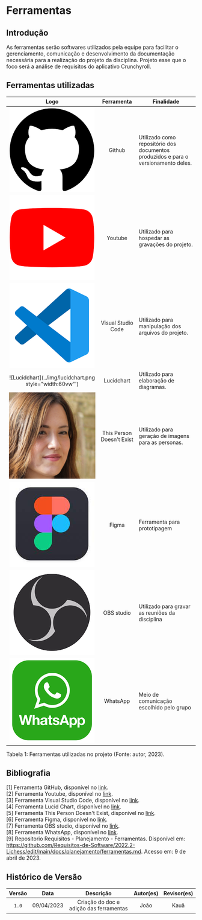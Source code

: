 # Ferramentas

## Introdução

As ferramentas serão softwares utilizados pela equipe para facilitar o gerenciamento, comunicação e desenvolvimento da documentação necessária para a realização do projeto da disciplina. Projeto esse que o foco será a análise de requisitos do aplicativo Crunchyroll.

## Ferramentas utilizadas

| Logo | Ferramenta | Finalidade |
| :-----: | :----: | ----------- |
| ![Github](../img/github-icon.png) | Github  | Utilizado como repositório dos documentos produzidos e para o versionamento deles.  |
| ![Youtube](../img/youtube-icon.png) | Youtube | Utilizado para hospedar as gravações do projeto. |
| ![VsCode](../img/vscode-icon.png) | Visual Studio Code  | Utilizado para manipulação dos arquivos do projeto. |
| ![Lucidchart](../img/lucidchart.png style="width:60vw"') | Lucidchart | Utilizado para elaboração de diagramas.  |
| ![This Person Doesn't Exist](../img/this-person-doesnt-exist.png) | This Person Doesn't Exist | Utilizado para geração de imagens para as personas. |
| ![Figma](../img/figma-icon.jpeg) | Figma  | Ferramenta para prototipagem |
| ![OBS](../img/OBS-studio.png) | OBS studio | Utilizado para gravar as reuniões da disciplina |
| ![Whatsapp](../img/whatsapp.png) | WhatsApp | Meio de comunicação escolhido pelo grupo |


<div>
<p>Tabela 1: Ferramentas utilizadas no projeto (Fonte: autor, 2023). </p>
</div>

## Bibliografia

[1] Ferramenta GitHub, disponível no [link](https://github.com). <br/>
[2] Ferramenta Youtube, disponível no [link](https://youtube.com). <br/>
[3] Ferramenta Visual Studio Code, disponível no [link](https://code.visualstudio.com). <br/>
[4] Ferramenta Lucid Chart, disponível no [link](https://lucidchart.com). <br/>
[5] Ferramenta This Person Doesn't Exist, disponível no [link](https://thispersondoesnotexist.com/). <br/>
[6] Ferramenta Figma, disponível no [link](https://www.figma.com). <br/>
[7] Ferramenta OBS studio, disponível no [link](https://obsproject.com/). <br/>
[8] Ferramenta WhatsApp, disponível no [link](https://www.whatsapp.com/). <br/>
[9] Repositorio Requisitos - Planejamento - Ferramentas. Disponível em: <https://github.com/Requisitos-de-Software/2022.2-Lichess/edit/main/docs/planejamento/ferramentas.md>. Acesso em: 9 de abril de 2023. <br/>

## Histórico de Versão

| Versão | Data    | Descrição                 | Autor(es)     |  Revisor(es)  |
| :-: | :-: | :-: | :-: | :-: |
| `1.0` | 09/04/2023 | Criação do doc e adição das ferramentas | João | Kauã |
